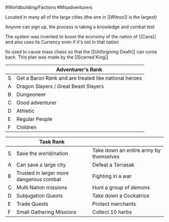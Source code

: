 #Worldbuilding/Factions #Misadventurers 

Located in many all of the large cities (the one in [[Witnor]] is the largest)

Anyone can sign up, the process is taking a knowledge and combat test

The system was invented to boost the economy of the nation of [[Cans]] and also uses its Currency even if it's not in that nation

Its used to cause mass chaos so that the [[Unforgiving Death]] can come back. This plan was made by the [[Scarred King]]

|     | Adventurer's Rank                                     |
| --- | ----------------------------------------------------- |
| S   | Get a Baron Rank and are treated like national heroes |
| A   | Dragon Slayers / Great Beast Slayers                  |
| B   | Dungeoneer                                            |
| C   | Good adventurer                                       |
| D   | Athletic                                              |
| E   | Regular People                                        |
| F   | Children                                              |

|   | Task Rank                               |   |
|---|---|---|
|S| Save the world/nation                   |Take down an entire army by themselves|
|A| Can save a large city                   |Defeat a Terrasak|
|B| Trusted in larger more dangerous combat |Fighting in a war|
|C| Multi Nation missions                   |Hunt a group of demons|
|D| Subjugation Quests                      |Take down a Cockatrice|
|E| Trade Quests                            |Protect merchants|
|F| Small Gathering Missions                |Collect 10 herbs|